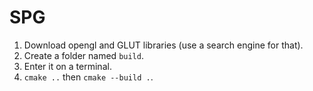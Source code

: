 # SPG
1. Download opengl and GLUT libraries (use a search engine for that).
1. Create a folder named `build`.
1. Enter it on a terminal.
1. `cmake ..` then `cmake --build .`.
